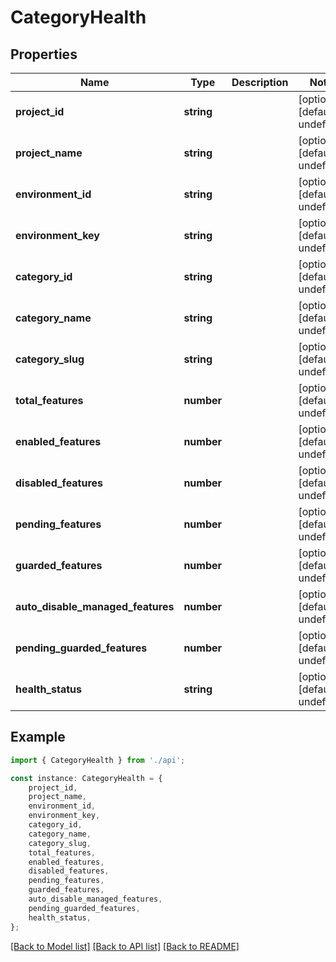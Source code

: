 # CategoryHealth


## Properties

Name | Type | Description | Notes
------------ | ------------- | ------------- | -------------
**project_id** | **string** |  | [optional] [default to undefined]
**project_name** | **string** |  | [optional] [default to undefined]
**environment_id** | **string** |  | [optional] [default to undefined]
**environment_key** | **string** |  | [optional] [default to undefined]
**category_id** | **string** |  | [optional] [default to undefined]
**category_name** | **string** |  | [optional] [default to undefined]
**category_slug** | **string** |  | [optional] [default to undefined]
**total_features** | **number** |  | [optional] [default to undefined]
**enabled_features** | **number** |  | [optional] [default to undefined]
**disabled_features** | **number** |  | [optional] [default to undefined]
**pending_features** | **number** |  | [optional] [default to undefined]
**guarded_features** | **number** |  | [optional] [default to undefined]
**auto_disable_managed_features** | **number** |  | [optional] [default to undefined]
**pending_guarded_features** | **number** |  | [optional] [default to undefined]
**health_status** | **string** |  | [optional] [default to undefined]

## Example

```typescript
import { CategoryHealth } from './api';

const instance: CategoryHealth = {
    project_id,
    project_name,
    environment_id,
    environment_key,
    category_id,
    category_name,
    category_slug,
    total_features,
    enabled_features,
    disabled_features,
    pending_features,
    guarded_features,
    auto_disable_managed_features,
    pending_guarded_features,
    health_status,
};
```

[[Back to Model list]](../README.md#documentation-for-models) [[Back to API list]](../README.md#documentation-for-api-endpoints) [[Back to README]](../README.md)
